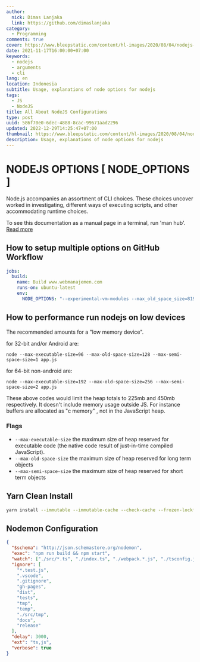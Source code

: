 ```yaml
---
author:
  nick: Dimas Lanjaka
  link: https://github.com/dimaslanjaka
category:
  - Programming
comments: true
cover: https://www.bleepstatic.com/content/hl-images/2020/08/04/nodejs-header.jpg
date: 2021-11-17T16:00:00+07:00
keywords:
  - nodejs
  - arguments
  - cli
lang: en
location: Indonesia
subtitle: Usage, explanations of node options for nodejs
tags:
  - JS
  - NodeJS
title: All About NodeJS Configurations
type: post
uuid: 586f70e0-6dec-4888-8cac-99671aad2296
updated: 2022-12-29T14:25:47+07:00
thumbnail: https://www.bleepstatic.com/content/hl-images/2020/08/04/nodejs-header.jpg
description: Usage, explanations of node options for nodejs
---
```


# NODEJS OPTIONS [ NODE_OPTIONS ]

Node.js accompanies an assortment of CLI choices. These choices uncover worked in investigating, different ways of executing scripts, and other accommodating runtime choices.

To see this documentation as a manual page in a terminal, run 'man hub'. [Read more](https://nodejs.org/api/cli.html)

## How to setup multiple options on GitHub Workflow
```yaml
jobs:
  build:
    name: Build www.webmanajemen.com
    runs-on: ubuntu-latest
    env:
      NODE_OPTIONS: "--experimental-vm-modules --max_old_space_size=8192"
```

## How to performance run nodejs on low devices
The recommended amounts for a "low memory device".

for 32-bit and/or Android are:
```shell
node --max-executable-size=96 --max-old-space-size=128 --max-semi-space-size=1 app.js
```
for 64-bit non-android are:
```shell
node --max-executable-size=192 --max-old-space-size=256 --max-semi-space-size=2 app.js
```
These above codes would limit the heap totals to 225mb and 450mb respectively. It doesn't include memory usage outside JS. For instance buffers are allocated as "c memory" , not in the JavaScript heap.

### Flags
- `--max-executable-size` the maximum size of heap reserved for executable code (the native code result of just-in-time compiled JavaScript).
- `--max-old-space-size` the maximum size of heap reserved for long term objects
- `--max-semi-space-size` the maximum size of heap reserved for short term objects

## Yarn Clean Install

```bash
yarn install --immutable --immutable-cache --check-cache --frozen-lockfile --check-files
```

## Nodemon Configuration

```json
{
  "$schema": "http://json.schemastore.org/nodemon",
  "exec": "npm run build && npm start",
  "watch": ["./src/*.ts", "./index.ts", "./webpack.*.js", "./tsconfig.json", "./package.json"],
  "ignore": [
    "*.test.js",
    ".vscode",
    ".gitignore",
    "gh-pages",
    "dist",
    "tests",
    "tmp",
    "temp",
    "./src/tmp",
    "docs",
    "release"
  ],
  "delay": 3000,
  "ext": "ts,js",
  "verbose": true
}
```
